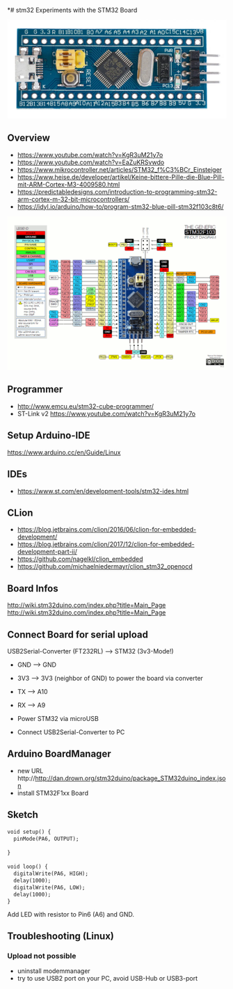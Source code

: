 *# stm32
Experiments with the STM32 Board

![Board](images/STM32_Blue_Pill_top-28fc8c188841823a.jpeg)

## Overview

* https://www.youtube.com/watch?v=KgR3uM21y7o
* https://www.youtube.com/watch?v=EaZuKRSvwdo
* https://www.mikrocontroller.net/articles/STM32_f%C3%BCr_Einsteiger
* https://www.heise.de/developer/artikel/Keine-bittere-Pille-die-Blue-Pill-mit-ARM-Cortex-M3-4009580.html
* https://predictabledesigns.com/introduction-to-programming-stm32-arm-cortex-m-32-bit-microcontrollers/
* https://idyl.io/arduino/how-to/program-stm32-blue-pill-stm32f103c8t6/

![Pinout](images/Bluepillpinout-4974006ee90b729a.gif)


## Programmer

* http://www.emcu.eu/stm32-cube-programmer/
* ST-Link v2 https://www.youtube.com/watch?v=KgR3uM21y7o

## Setup Arduino-IDE

https://www.arduino.cc/en/Guide/Linux

## IDEs

* https://www.st.com/en/development-tools/stm32-ides.html

## CLion

* https://blog.jetbrains.com/clion/2016/06/clion-for-embedded-development/
* https://blog.jetbrains.com/clion/2017/12/clion-for-embedded-development-part-ii/
* https://github.com/nagelkl/clion_embedded
* https://github.com/michaelniedermayr/clion_stm32_openocd

## Board Infos

http://wiki.stm32duino.com/index.php?title=Main_Page
http://wiki.stm32duino.com/index.php?title=Main_Page

## Connect Board for serial upload

USB2Serial-Converter (FT232RL) --> STM32 (3v3-Mode!)
* GND --> GND 
* 3V3 --> 3V3 (neighbor of GND) to power the board via converter
* TX --> A10
* RX --> A9

* Power STM32 via microUSB
* Connect USB2Serial-Converter to PC

## Arduino BoardManager

* new URL http://http://dan.drown.org/stm32duino/package_STM32duino_index.json
* install STM32F1xx Board

## Sketch

~~~~~
void setup() {
  pinMode(PA6, OUTPUT);

}

void loop() {
  digitalWrite(PA6, HIGH);
  delay(1000);
  digitalWrite(PA6, LOW);
  delay(1000);
}
~~~~~

Add LED with resistor to Pin6 (A6) and GND.

## Troubleshooting (Linux)

### Upload not possible

* uninstall modemmanager
* try to use USB2 port on your PC, avoid USB-Hub or USB3-port

